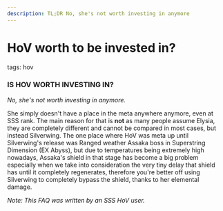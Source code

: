 ```yaml
---
description: TL;DR No, she's not worth investing in anymore
---
```

# HoV worth to be invested in?
tags: hov

### **IS HOV WORTH INVESTING IN?**

*No, she's not worth investing in anymore.*

She simply doesn't have a place in the meta anywhere anymore, even at SSS rank. The main reason for that is **not** as many people assume Elysia, they are completely different and cannot be compared in most cases, but instead Silverwing. The one place where HoV was meta up until Silverwing's release was Ranged weather Assaka boss in Superstring Dimension (EX Abyss), but due to temperatures being extremely high nowadays, Assaka's shield in that stage has become a big problem especially when we take into consideration the very tiny delay that shield has until it completely regenerates, therefore you're better off using Silverwing to completely bypass the shield, thanks to her elemental damage.

*Note: This FAQ was written by an SSS HoV user.*
